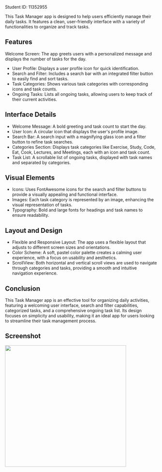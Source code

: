 
Student ID: 11352955

This Task Manager app is designed to help users efficiently manage their daily tasks. It features a clean, user-friendly interface with a variety of functionalities to organize and track tasks.

## Features

Welcome Screen: The app greets users with a personalized message and displays the number of tasks for the day.
- User Profile: Displays a user profile icon for quick identification.
- Search and Filter: Includes a search bar with an integrated filter button to easily find and sort tasks.
- Task Categories: Shows various task categories with corresponding icons and task counts.
- Ongoing Tasks: Lists all ongoing tasks, allowing users to keep track of their current activities.

## Interface Details

- Welcome Message: A bold greeting and task count to start the day.
- User Icon: A circular icon that displays the user's profile image.
- Search Bar: A search input with a magnifying glass icon and a filter button to refine task searches.
- Categories Section: Displays task categories like Exercise, Study, Code, Eat, Cook, Lectures, and Meetings, each with an icon and task count.
- Task List: A scrollable list of ongoing tasks, displayed with task names and separated by categories.

## Visual Elements

- Icons: Uses FontAwesome icons for the search and filter buttons to provide a visually appealing and functional interface.
- Images: Each task category is represented by an image, enhancing the visual representation of tasks.
- Typography: Bold and large fonts for headings and task names to ensure readability.

## Layout and Design

- Flexible and Responsive Layout: The app uses a flexible layout that adjusts to different screen sizes and orientations.
- Color Scheme: A soft, pastel color palette creates a calming user experience, with a focus on usability and aesthetics.
- ScrollView: Both horizontal and vertical scroll views are used to navigate through categories and tasks, providing a smooth and intuitive navigation experience.

## Conclusion

This Task Manager app is an effective tool for organizing daily activities, featuring a welcoming user interface, search and filter capabilities, categorized tasks, and a comprehensive ongoing task list. Its design focuses on simplicity and usability, making it an ideal app for users looking to streamline their task management process.

## Screenshot
<img src="https://i.ibb.co/M6wX0mg/Screenshot-20240602-204604-1.jpg" width="400px"/>
